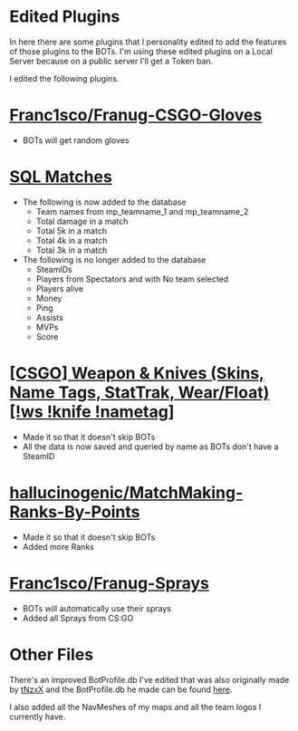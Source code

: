 # Edited Plugins

In here there are some plugins that I personality edited to add the features of those plugins to the BOTs. I'm using these edited plugins on a Local Server because on a public server I'll get a Token ban.

I edited the following plugins.

# [Franc1sco/Franug-CSGO-Gloves](https://github.com/Franc1sco/Franug-CSGO-Gloves)
- BOTs will get random gloves

# [SQL Matches](https://forums.alliedmods.net/showthread.php?t=312488)
- The following is now added to the database
  - Team names from mp_teamname_1 and mp_teamname_2
  - Total damage in a match
  - Total 5k in a match
  - Total 4k in a match
  - Total 3k in a match
- The following is no longer added to the database
  - SteamIDs
  - Players from Spectators and with No team selected
  - Players alive
  - Money
  - Ping
  - Assists
  - MVPs
  - Score
  
# [[CSGO] Weapon & Knives (Skins, Name Tags, StatTrak, Wear/Float) [!ws !knife !nametag]](https://forums.alliedmods.net/showthread.php?t=298770)
- Made it so that it doesn't skip BOTs
- All the data is now saved and queried by name as BOTs don't have a SteamID

# [hallucinogenic/MatchMaking-Ranks-By-Points](https://github.com/hallucinogenic/MatchMaking-Ranks-By-Points)
- Made it so that it doesn't skip BOTs
- Added more Ranks

# [Franc1sco/Franug-Sprays](https://github.com/Franc1sco/Franug-Sprays)
- BOTs will automatically use their sprays
- Added all Sprays from CS:GO

# Other Files

There's an improved BotProfile.db I've edited that was also originally made by [tNzxX](https://www.youtube.com/channel/UCF6sK9PaONILzTd42baWxkA) and the BotProfile.db he made can be found [here](https://steamcommunity.com/groups/Bots-release#announcements/detail/1805285903706432497).

I also added all the NavMeshes of my maps and all the team logos I currently have.
